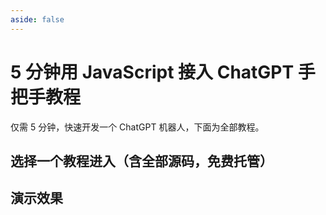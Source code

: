 ```yaml
---
aside: false
---
```


# 5 分钟用 JavaScript 接入 ChatGPT 手把手教程

仅需 5 分钟，快速开发一个 ChatGPT 机器人，下面为全部教程。

## 选择一个教程进入（含全部源码，免费托管）

<ListBoxContainer>
<ListBox
  title="开发钉钉 ChatGPT 机器人"
  link="https://aircode.cool/xspb3by9fs"
  description="将钉钉接入 ChatGPT，支持在单聊和群聊中和 ChatGPT 对话"
/>
<ListBox
  title="开发企业微信 ChatGPT 应用"
  link="https://aircode.cool/54fhemjpk2"
  description="开发一个企业微信应用，接入 ChatGPT 支持智能聊天"
/>
<ListBox
  title="开发飞书 ChatGPT 机器人"
  link="https://aircode.cool/q4y1msdim4"
  description="开发一个飞书机器人，不仅可以对话聊天，还可以接入 ChatGPT，变为一个智能助理"
/>
<ListBox
  title="iOS Siri 接入 ChatGPT"
  link="https://aircode.cool/828668wg5a"
  description="将 Siri 接入 ChatGPT，直接语音唤醒，并且支持连续对话"
/>
</ListBoxContainer>

## 演示效果

<ListBoxContainer>
<ListBox
  title="让钉钉机器人变成智能助理"
  link="https://aircode.cool/xspb3by9fs"
  imageURL="/_images/chatGPT-index/dingtalk-demo.jpeg"
  imageHeight=600
/>
<ListBox
  title="企业微信如何接入 ChatGPT"
  link="https://aircode.cool/54fhemjpk2"
  imageURL="/_images/chatGPT-index/wecom-demo.jpg"
  imageHeight=600
/>
<ListBox
  title="ChatGPT 机器人帮我找出代码中的漏洞"
  link="https://aircode.cool/q4y1msdim4"
  imageURL="/_images/chatGPT-index/feishu-demo.png"
  imageHeight=600
/>
<ListBox
  title="Siri 一下子变得聪明多了"
  link="https://aircode.cool/828668wg5a"
  imageURL="/_images/chatGPT-index/siri-demo.png"
  imageHeight=600
/>
</ListBoxContainer>
